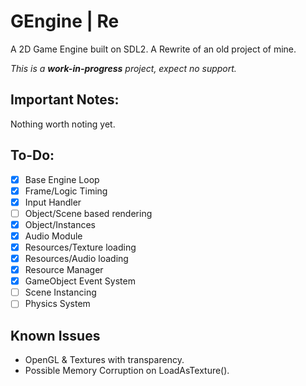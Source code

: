 ﻿# GEngine | Re
A 2D Game Engine built on SDL2.
A Rewrite of an old project of mine.

*This is a __work-in-progress__ project, expect no support.*

## Important Notes:
Nothing worth noting yet.

## To-Do:
- [x] Base Engine Loop
- [x] Frame/Logic Timing
- [x] Input Handler
- [ ] Object/Scene based rendering
- [x] Object/Instances
- [x] Audio Module
- [x] Resources/Texture loading
- [x] Resources/Audio loading
- [x] Resource Manager
- [x] GameObject Event System
- [ ] Scene Instancing
- [ ] Physics System

## Known Issues
- OpenGL & Textures with transparency.
- Possible Memory Corruption on LoadAsTexture().